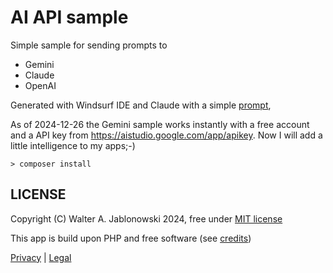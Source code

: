 # AI API sample

Simple sample for sending prompts to

- Gemini
- Claude
- OpenAI

Generated with Windsurf IDE and Claude with a simple [prompt](ai.md),

As of 2024-12-26 the Gemini sample works instantly with a free account and a API key from https://aistudio.google.com/app/apikey. Now I will add a little intelligence to my apps;-)

```
> composer install
```

LICENSE
----------------------------------------------------------

Copyright (C) Walter A. Jablonowski 2024, free under [MIT license](LICENSE)

This app is build upon PHP and free software (see [credits](credits.md))

[Privacy](https://walter-a-jablonowski.github.io/privacy.html) | [Legal](https://walter-a-jablonowski.github.io/imprint.html)
